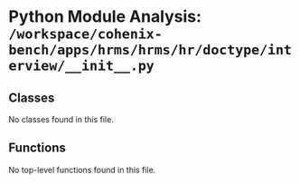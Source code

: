 # Python Module Analysis: `/workspace/cohenix-bench/apps/hrms/hrms/hr/doctype/interview/__init__.py`

## Classes

No classes found in this file.


## Functions

No top-level functions found in this file.
